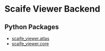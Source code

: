 # Scaife Viewer Backend

## Python Packages
- [scaife_viewer.atlas](atlas/README.md)
- [scaife_viewer.core](core/README.md)
